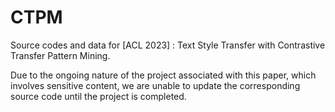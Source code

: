 # CTPM
Source codes and data for [ACL 2023] : Text Style Transfer with Contrastive Transfer Pattern Mining.


Due to the ongoing nature of the project associated with this paper, which involves sensitive content, we are unable to update the corresponding source code until the project is completed.
